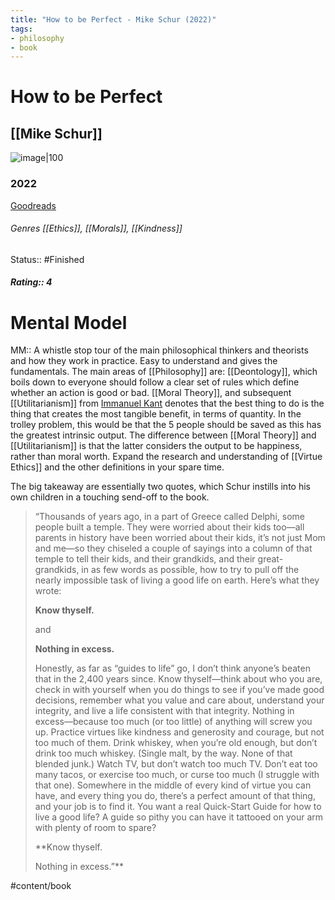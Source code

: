 ```yaml
---
title: "How to be Perfect - Mike Schur (2022)"
tags: 
- philosophy
- book
---
```


# How to be Perfect
## [[Mike Schur]]

![image|100](https://books.google.com/books/content?id=IjNEEAAAQBAJ&printsec=frontcover&img=1&zoom=1&edge=curl&source=gbs_api)
### 2022
[Goodreads](https://www.goodreads.com/search?qid=&q=9781529421347)
###### Genres [[Ethics]], [[Morals]], [[Kindness]]
Status:: #Finished
##### Rating:: 4
# Mental Model
MM:: A whistle stop tour of the main philosophical thinkers and theorists and how they work in practice. Easy to understand and gives the fundamentals. The main areas of [[Philosophy]] are: [[Deontology]], which boils down to everyone should follow a clear set of rules which define whether an action is good or bad. [[Moral Theory]], and subsequent [[Utilitarianism]]  from [Immanuel Kant](notes/Immanuel%20Kant.md) denotes that the best thing to do is the thing that creates the most tangible benefit, in terms of quantity. In the trolley problem, this would be that the 5 people should be saved as this has the greatest intrinsic output. The difference between [[Moral Theory]] and [[Utilitarianism]] is that the latter considers the output to be happiness, rather than moral worth. Expand the research and understanding of [[Virtue Ethics]] and the other definitions in your spare time. 

The big takeaway are essentially two quotes, which Schur instills into his own children in a touching send-off to the book. 

> “Thousands of years ago, in a part of Greece called Delphi, some people built a temple. They were worried about their kids too—all parents in history have been worried about their kids, it’s not just Mom and me—so they chiseled a couple of sayings into a column of that temple to tell their kids, and their grandkids, and their great-grandkids, in as few words as possible, how to try to pull off the nearly impossible task of living a good life on earth. Here’s what they wrote:
> 
> **Know thyself.**
> 
> and
> 
> **Nothing in excess.**
> 
> Honestly, as far as “guides to life” go, I don’t think anyone’s beaten that in the 2,400 years since. Know thyself—think about who you are, check in with yourself when you do things to see if you’ve made good decisions, remember what you value and care about, understand your integrity, and live a life consistent with that integrity. Nothing in excess—because too much (or too little) of anything will screw you up. Practice virtues like kindness and generosity and courage, but not too much of them. Drink whiskey, when you’re old enough, but don’t drink too much whiskey. (Single malt, by the way. None of that blended junk.) Watch TV, but don’t watch too much TV. Don’t eat too many tacos, or exercise too much, or curse too much (I struggle with that one). Somewhere in the middle of every kind of virtue you can have, and every thing you do, there’s a perfect amount of that thing, and your job is to find it. You want a real Quick-Start Guide for how to live a good life? A guide so pithy you can have it tattooed on your arm with plenty of room to spare?
> 
> **Know thyself.
> 
> Nothing in excess.”**
> 


#content/book 

